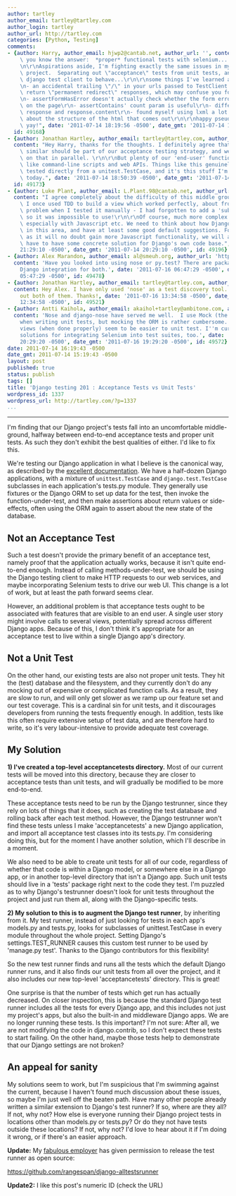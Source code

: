 ```yaml
---
author: tartley
author_email: tartley@tartley.com
author_login: tartley
author_url: http://tartley.com
categories: [Python, Testing]
comments:
- {author: Harry, author_email: hjwp2@cantab.net, author_url: '', content: "Jonathan,\
    \ you know the answer:  *proper* functional tests with selenium... or maybe windmill?\r\
    \n\r\nAspirations aside, I'm fighting exactly the same issues in my moonlighting\
    \ project.  Separating out \"acceptance\" tests from unit tests, and getting the\
    \ django test client to behave...\r\n\r\nsome things I've learned along the way:\r\
    \n- an accidental trailing \"/\" in your urls passed to TestClient instances will\
    \ return \"permanent redirect\" responses, which may confuse you for a while!\r\
    \n- assertFormHasError doesn't actually check whether the form error is displayed\
    \ on the page\r\n- assertContains' count param is useful\r\n- difference between\
    \ response and response.content\r\n- found myself using lxml a lot to make assertions\
    \ about the structure of the html that comes out\r\n\r\nhappy pseudo-functional-testing,\
    \ yay!", date: '2011-07-14 18:19:56 -0500', date_gmt: '2011-07-14 17:19:56 -0500',
  id: 49168}
- {author: Jonathan Hartley, author_email: tartley@tartley.com, author_url: 'http://tartley.com',
  content: "Hey Harry, thanks for the thoughts. I definitely agree that Selenium or\
    \ similar should be part of our acceptance testing strategy, and we're working\
    \ on that in parallel. \r\n\r\nBut plenty of our 'end-user' functionality is stuff\
    \ like command-line scripts and web APIs. Things like this genuinely can be acceptance\
    \ tested directly from a unitest.TestCase, and it's this stuff I'm thinking about\
    \ today.", date: '2011-07-14 18:50:39 -0500', date_gmt: '2011-07-14 17:50:39 -0500',
  id: 49173}
- {author: Luke Plant, author_email: L.Plant.98@cantab.net, author_url: 'http://lukeplant.me.uk/',
  content: "I agree completely about the difficulty of this middle ground in testing.\
    \ I once used TDD to build a view which worked perfectly, about from one slight\
    \ problem when I tested it manually - I had forgotten to add a 'submit' button,\
    \ so it was impossible to use!\r\n\r\nOf course, much more complex problems occur,\
    \ especially with Javascript etc. We need to think about how Django can improve\
    \ in this area, and have at least some good default suggestions. For the admin,\
    \ as it will no doubt gain more Javascript functionality, we will also probably\
    \ have to have some concrete solution for Django's own code base.", date: '2011-07-14
    21:29:10 -0500', date_gmt: '2011-07-14 20:29:10 -0500', id: 49196}
- {author: Alex Marandon, author_email: al@smeuh.org, author_url: 'http://alexmarandon.com/',
  content: 'Have you looked into using nose or py.test? There are packages providing
    Django integration for both.', date: '2011-07-16 06:47:29 -0500', date_gmt: '2011-07-16
    05:47:29 -0500', id: 49478}
- {author: Jonathan Hartley, author_email: tartley@tartley.com, author_url: 'http://tartley.com',
  content: Hey Alex. I have only used 'nose' as a test discovery tool. I'll check
    out both of them. Thanks!, date: '2011-07-16 13:34:58 -0500', date_gmt: '2011-07-16
    12:34:58 -0500', id: 49521}
- {author: Antti Kaihola, author_email: akaihol+tartley@ambitone.com, author_url: '',
  content: 'Nose and django-nose have served me well.  I use Mock (the voidspace one)
    when writing unit tests, but mocking the ORM is rather cumbersome. Class-based
    views (when done properly) seem to be easier to unit test. I''m curious about
    solutions for integrating Selenium into test suites, too.', date: '2011-07-16
    20:29:20 -0500', date_gmt: '2011-07-16 19:29:20 -0500', id: 49572}
date: 2011-07-14 16:19:43 -0500
date_gmt: 2011-07-14 15:19:43 -0500
layout: post
published: true
status: publish
tags: []
title: 'Django testing 201 : Acceptance Tests vs Unit Tests'
wordpress_id: 1337
wordpress_url: http://tartley.com/?p=1337
...
```

---

I'm finding that our Django project's tests fall into an uncomfortable
middle-ground, halfway between end-to-end acceptance tests and proper
unit tests. As such they don't exhibit the best qualities of either. I'd
like to fix this.

We're testing our Django application in what I believe is the canonical
way, as described by the [excellent
documentation](https://docs.djangoproject.com/en/dev/topics/testing/).
We have a half-dozen Django applications, with a mixture of
`unittest.TestCase` and `django.test.TestCase` subclasses in each
application's tests.py module. They generally use fixtures or the Django
ORM to set up data for the test, then invoke the function-under-test,
and then make assertions about return values or side-effects, often
using the ORM again to assert about the new state of the database.

Not an Acceptance Test
----------------------

Such a test doesn't provide the primary benefit of an acceptance test,
namely proof that the application actually works, because it isn't quite
end-to-end enough. Instead of calling methods-under-test, we should be
using the Django testing client to make HTTP requests to our web
services, and maybe incorporating Selenium tests to drive our web UI.
This change is a lot of work, but at least the path forward seems clear.

However, an additional problem is that acceptance tests ought to be
associated with features that are visible to an end user. A single user
story might involve calls to several views, potentially spread across
different Django apps. Because of this, I don't think it's appropriate
for an acceptance test to live within a single Django app's directory.

Not a Unit Test
---------------

On the other hand, our existing tests are also not proper unit tests.
They hit the (test) database and the filesystem, and they currently
don't do any mocking out of expensive or complicated function calls. As
a result, they are slow to run, and will only get slower as we ramp up
our feature set and our test coverage. This is a cardinal sin for unit
tests, and it discourages developers from running the tests frequently
enough. In addition, tests like this often require extensive setup of
test data, and are therefore hard to write, so it's very
labour-intensive to provide adequate test coverage.

My Solution
-----------

**1) I've created a top-level acceptancetests directory.** Most of our
current tests will be moved into this directory, because they are closer
to acceptance tests than unit tests, and will gradually be modified to
be more end-to-end.

These acceptance tests need to be run by the Django testrunner, since
they rely on lots of things that it does, such as creating the test
database and rolling back after each test method. However, the Django
testrunner won't find these tests unless I make 'acceptancetests' a new
Django application, and import all acceptance test classes into its
tests.py. I'm considering doing this, but for the moment I have another
solution, which I'll describe in a moment.

We also need to be able to create unit tests for all of our code,
regardless of whether that code is within a Django model, or somewhere
else in a Django app, or in another top-level directory that isn't a
Django app. Such unit tests should live in a 'tests' package right next
to the code they test. I'm puzzled as to why Django's testrunner doesn't
look for unit tests throughout the project and just run them all, along
with the Django-specific tests.

**2) My solution to this is to augment the Django test runner**, by
inheriting from it. My test runner, instead of just looking for tests in
each app's models.py and tests.py, looks for subclasses of
unittest.TestCase in every module throughout the whole project. Setting
Django's settings.TEST\_RUNNER causes this custom test runner to be used
by 'manage.py test'. Thanks to the Django contributors for this
flexibility!

So the new test runner finds and runs all the tests which the default
Django runner runs, and it also finds our unit tests from all over the
project, and it also includes our new top-level 'acceptancetests'
directory. This is great!

One surprise is that the number of tests which get run has actually
decreased. On closer inspection, this is because the standard Django
test runner includes all the tests for every Django app, and this
includes not just my project's apps, but also the built-in and
middleware Django apps. We are no longer running these tests. Is this
important? I'm not sure: After all, we are not modifying the code in
django.contrib, so I don't expect these tests to start failing. On the
other hand, maybe those tests help to demonstrate that our Django
settings are not broken?

An appeal for sanity
--------------------

My solutions seem to work, but I'm suspicious that I'm swimming against
the current, because I haven't found much discussion about these issues,
so maybe I'm just well off the beaten path. Have many other people
already written a similar extension to Django's test runner? If so,
where are they all? If not, why not? How else is everyone running their
Django project tests in locations other than models.py or tests.py? Or
do they not have tests outside these locations? If not, why not? I'd
love to hear about it if I'm doing it wrong, or if there's an easier
approach.

**Update:** My [fabulous employer](http://rangespan.com/) has given
permission to release the test runner as open source:

<https://github.com/rangespan/django-alltestsrunner>

**Update2:** I like this post's numeric ID (check the URL)
